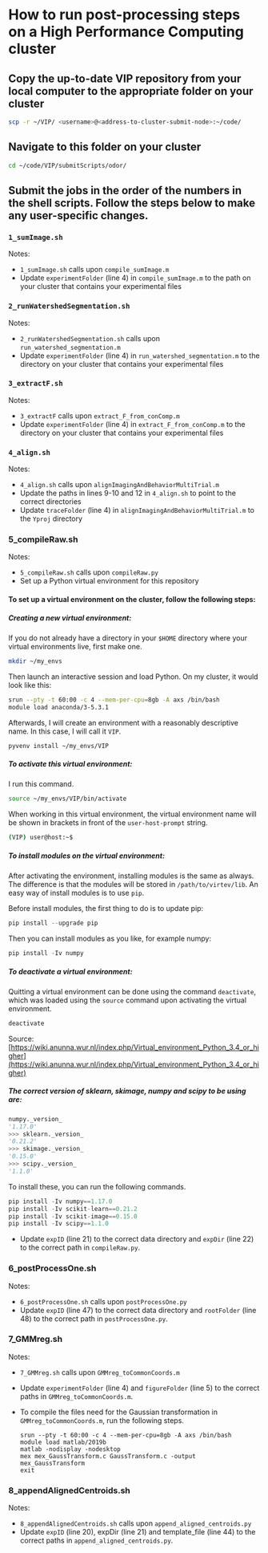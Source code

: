 # How to run post-processing steps on a High Performance Computing cluster

## Copy the up-to-date VIP repository from your local computer to the appropriate folder on your cluster

```bash
scp -r ~/VIP/ <username>@<address-to-cluster-submit-node>:~/code/
```

## Navigate to this folder on your cluster

```bash
cd ~/code/VIP/submitScripts/odor/
```

## Submit the jobs in the order of the numbers in the shell scripts. Follow the steps below to make any user-specific changes.

### `1_sumImage.sh`

Notes: 
- `1_sumImage.sh` calls upon `compile_sumImage.m`
- Update `experimentFolder` (line 4) in `compile_sumImage.m` to the path on your cluster that contains your experimental files

### `2_runWatershedSegmentation.sh`

Notes:
- `2_runWatershedSegmentation.sh` calls upon `run_watershed_segmentation.m`
- Update `experimentFolder` (line 4) in `run_watershed_segmentation.m` to the directory on your cluster that contains your experimental files

### `3_extractF.sh`

Notes:
- `3_extractF` calls upon `extract_F_from_conComp.m`
- Update `experimentFolder` (line 4) in `extract_F_from_conComp.m` to the directory on your cluster that contains your experimental files

### `4_align.sh`

Notes:
- `4_align.sh` calls upon `alignImagingAndBehaviorMultiTrial.m`
- Update the paths in lines 9-10 and 12 in `4_align.sh` to point to the correct directories
- Update `traceFolder` (line 4) in `alignImagingAndBehaviorMultiTrial.m` to the `Yproj` directory

### 5_compileRaw.sh

Notes:
- `5_compileRaw.sh` calls upon `compileRaw.py`
- Set up a Python virtual environment for this repository

#### To set up a virtual environment on the cluster, follow the following steps:

##### Creating a new virtual environment:

If you do not already have a directory in your `$HOME` directory where your virtual environments live, first make one.

```bash
mkdir ~/my_envs
```

Then launch an interactive session and load Python. On my cluster, it would look like this:

```bash
srun --pty -t 60:00 -c 4 --mem-per-cpu=8gb -A axs /bin/bash
module load anaconda/3-5.3.1
```

Afterwards, I will create an environment with a reasonably descriptive name. In this case, I will call it `VIP`.

```bash
pyvenv install ~/my_envs/VIP
```

##### To activate this virtual environment:

I run this command.

```bash
source ~/my_envs/VIP/bin/activate
```

When working in this virtual environment, the virtual environment name will be shown in brackets in front of the `user-host-prompt` string.

```bash
(VIP) user@host:~$
```

##### To install modules on the virtual environment:

After activating the environment, installing modules is the same as always. The difference is that the modules will be stored in `/path/to/virtev/lib`. An easy way of install modules is to use `pip`.

Before install modules, the first thing to do is to update pip:

```python
pip install --upgrade pip
```

Then you can install modules as you like, for example numpy:

```python
pip install -Iv numpy
```

##### To deactivate a virtual environment:

Quitting a virtual environment can be done using the command `deactivate`, which was loaded using the `source` command upon activating the virtual environment.

```python
deactivate
```

Source: [https://wiki.anunna.wur.nl/index.php/Virtual_environment_Python_3.4_or_higher](https://wiki.anunna.wur.nl/index.php/Virtual_environment_Python_3.4_or_higher)

##### The correct version of sklearn, skimage, numpy and scipy to be using are:

```python
numpy._version_
'1.17.0'
>>> sklearn._version_
'0.21.2'
>>> skimage._version_
'0.15.0'
>>> scipy._version_
'1.1.0'
```

To install these, you can run the following commands.
```python
pip install -Iv numpy==1.17.0
pip install -Iv scikit-learn==0.21.2
pip install -Iv scikit-image==0.15.0
pip install -Iv scipy==1.1.0
```

- Update `expID` (line 21) to the correct data directory and `expDir` (line 22) to the correct path in `compileRaw.py`.

### 6_postProcessOne.sh

Notes: 

- `6_postProcessOne.sh` calls upon `postProcessOne.py`
- Update `expID` (line 47) to the correct data directory and `rootFolder` (line 48) to the correct path in `postProcessOne.py`. 

### 7_GMMreg.sh

Notes:

- `7_GMMreg.sh` calls upon `GMMreg_toCommonCoords.m`
- Update `experimentFolder` (line 4) and `figureFolder` (line 5) to the correct paths in `GMMreg_toCommonCoords.m`.
- To compile the files need for the Gaussian transformation in `GMMreg_toCommonCoords.m`, run the following steps. 
    
    ```shell
    srun --pty -t 60:00 -c 4 --mem-per-cpu=8gb -A axs /bin/bash
    module load matlab/2019b
    matlab -nodisplay -nodesktop
    mex mex_GaussTransform.c GaussTransform.c -output mex_GaussTransform
    exit
    ```

### 8_appendAlignedCentroids.sh

Notes:

- `8_appendAlignedCentroids.sh` calls upon `append_aligned_centroids.py`
- Update `expID` (line 20), expDir (line 21) and template_file (line 44) to the correct paths in `append_aligned_centroids.py`.

